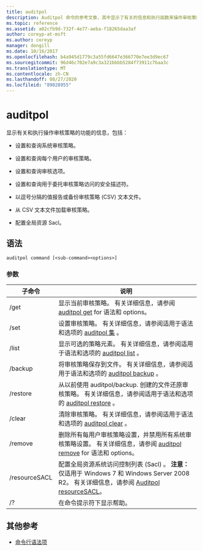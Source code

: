```yaml
---
title: auditpol
description: Auditpol 命令的参考文章，其中显示了有关的信息和执行函数来操作审核策略。
ms.topic: reference
ms.assetid: a02cfb9d-732f-4e77-aeba-f18265daa3af
author: coreyp-at-msft
ms.author: coreyp
manager: dongill
ms.date: 10/16/2017
ms.openlocfilehash: b4a945d1779c3a55fd6647e366770e7ee3d9ec67
ms.sourcegitcommit: 96d46c702e7a9c3a321bbbb5284f73911c7baa3c
ms.translationtype: MT
ms.contentlocale: zh-CN
ms.lasthandoff: 08/27/2020
ms.locfileid: "89028955"
---
```

# <a name="auditpol"></a>auditpol

显示有关和执行操作审核策略的功能的信息，包括：

- 设置和查询系统审核策略。

- 设置和查询每个用户的审核策略。

- 设置和查询审核选项。

- 设置和查询用于委托审核策略访问的安全描述符。

- 以逗号分隔的值报告或备份审核策略 (CSV) 文本文件。

- 从 CSV 文本文件加载审核策略。

- 配置全局资源 Sacl。

## <a name="syntax"></a>语法

```
auditpol command [<sub-command><options>]
```

### <a name="parameters"></a>参数

| 子命令 | 说明 |
| ----------- | ----------- |
| /get | 显示当前审核策略。 有关详细信息，请参阅 [auditpol get](auditpol-get.md) for 语法和 options。 |
| /set | 设置审核策略。 有关详细信息，请参阅适用于语法和选项的 [auditpol 集](auditpol-set.md) 。 |
| /list | 显示可选的策略元素。 有关详细信息，请参阅适用于语法和选项的 [auditpol list](auditpol-list.md) 。 |
| /backup | 将审核策略保存到文件。 有关详细信息，请参阅适用于语法和选项的 [auditpol backup](auditpol-backup.md) 。 |
| /restore | 从以前使用 auditpol/backup. 创建的文件还原审核策略。 有关详细信息，请参阅适用于语法和选项的 [auditpol restore](auditpol-restore.md) 。 |
| /clear | 清除审核策略。 有关详细信息，请参阅适用于语法和选项的 [auditpol clear](auditpol-clear.md) 。 |
| /remove | 删除所有每用户审核策略设置，并禁用所有系统审核策略设置。 有关详细信息，请参阅 [auditpol remove](auditpol-remove.md) for 语法和 options。 |
| /resourceSACL | 配置全局资源系统访问控制列表 (Sacl) 。 **注意：** 仅适用于 Windows 7 和 Windows Server 2008 R2。 有关详细信息，请参阅 [Auditpol resourceSACL](auditpol-resourcesacl.md)。 |
| /?| 在命令提示符下显示帮助。 |

## <a name="additional-references"></a>其他参考

- [命令行语法项](command-line-syntax-key.md)
